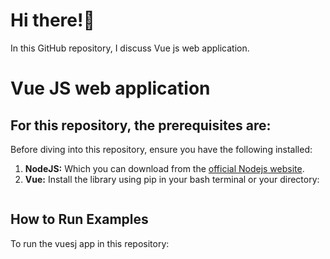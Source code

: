 # Hi there!👋

In this GitHub repository, I discuss Vue js web application.

# Vue JS web application
## For this repository, the prerequisites are:

Before diving into this repository, ensure you have the following installed:

1.  **NodeJS:** Which you can download from the [official Nodejs website](/).
2.  **Vue:** Install the library using pip in your bash terminal or your directory:
    ```bash
    
    ```

## How to Run Examples

To run the vuesj app in this repository:
